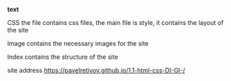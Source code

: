 <strong> text</strong>

CSS the file contains css files, the main file is style, it contains the layout of the site

Image contains the necessary images for the site

Index contains the structure of the site

site address https://pavelretivov.github.io/1.1-html-css-DI-GI-/
